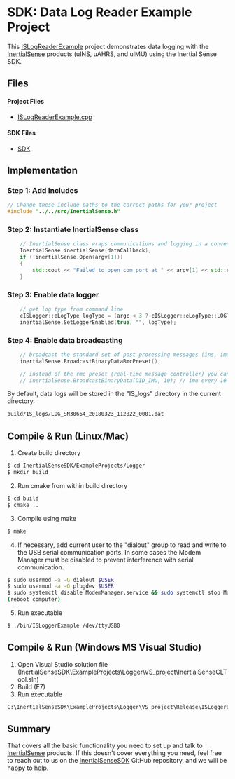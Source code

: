 # SDK: Data Log Reader Example Project

This [ISLogReaderExample](https://github.com/inertialsense/InertialSenseSDK/tree/master/ExampleProjects/LogReader) project demonstrates data logging with the <a href="https://inertialsense.com">InertialSense</a> products (uINS, uAHRS, and uIMU) using the Inertial Sense SDK.

## Files

#### Project Files

* [ISLogReaderExample.cpp](https://github.com/inertialsense/InertialSenseSDK/tree/master/ExampleProjects/LogReader/ISLogReaderExample.cpp)

#### SDK Files

* [SDK](https://github.com/inertialsense/InertialSenseSDK/tree/master/src)


## Implementation

### Step 1: Add Includes

```C++
// Change these include paths to the correct paths for your project
#include "../../src/InertialSense.h"
```

### Step 2: Instantiate InertialSense class

```C++
	// InertialSense class wraps communications and logging in a convenient, easy to use class
	InertialSense inertialSense(dataCallback);
	if (!inertialSense.Open(argv[1]))
	{
		std::cout << "Failed to open com port at " << argv[1] << std::endl;
	}
```

### Step 3: Enable data logger

```C++
	// get log type from command line
	cISLogger::eLogType logType = (argc < 3 ? cISLogger::eLogType::LOGTYPE_DAT : cISLogger::ParseLogType(argv[2]));
	inertialSense.SetLoggerEnabled(true, "", logType);
```

### Step 4: Enable data broadcasting

```C++
	// broadcast the standard set of post processing messages (ins, imu, etc.)
	inertialSense.BroadcastBinaryDataRmcPreset();

	// instead of the rmc preset (real-time message controller) you can request individual messages...
	// inertialSense.BroadcastBinaryData(DID_IMU, 10); // imu every 10 milliseconds (100 hz)
```

By default, data logs will be stored in the "IS_logs" directory in the current directory.

``` bash
build/IS_logs/LOG_SN30664_20180323_112822_0001.dat
```

## Compile & Run (Linux/Mac)

1. Create build directory
``` bash
$ cd InertialSenseSDK/ExampleProjects/Logger
$ mkdir build
```
2. Run cmake from within build directory
``` bash
$ cd build
$ cmake ..
```
3. Compile using make
 ``` bash
 $ make
 ```
4. If necessary, add current user to the "dialout" group to read and write to the USB serial communication ports.  In some cases the Modem Manager must be disabled to prevent interference with serial communication. 
```bash
$ sudo usermod -a -G dialout $USER
$ sudo usermod -a -G plugdev $USER
$ sudo systemctl disable ModemManager.service && sudo systemctl stop ModemManager.service
(reboot computer)
```
5. Run executable
``` bash
$ ./bin/ISLoggerExample /dev/ttyUSB0
```
## Compile & Run (Windows MS Visual Studio)

1. Open Visual Studio solution file (InertialSenseSDK\ExampleProjects\Logger\VS_project\InertialSenseCLTool.sln)
2. Build (F7)
3. Run executable
``` bash
C:\InertialSenseSDK\ExampleProjects\Logger\VS_project\Release\ISLoggerExample.exe COM3
```

## Summary

That covers all the basic functionality you need to set up and talk to <a href="https://inertialsense.com">InertialSense</a> products.  If this doesn't cover everything you need, feel free to reach out to us on the <a href="https://github.com/inertialsense/InertialSenseSDK">InertialSenseSDK</a> GitHub repository, and we will be happy to help.
